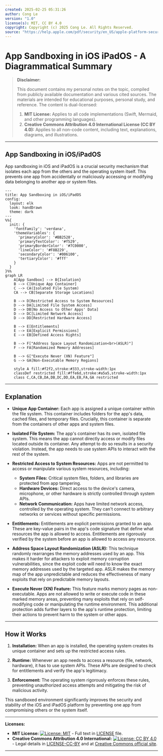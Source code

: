 ```yaml
---
created: 2025-02-25 05:31:26
author: Cong Le
version: "1.0"
license(s): MIT, CC BY 4.0
copyright: Copyright (c) 2025 Cong Le. All Rights Reserved.
source: "https://help.apple.com/pdf/security/en_US/apple-platform-security-guide.pdf"
---
```




# App Sandboxing in iOS iPadOS - A Diagrammatical Summary
> **Disclaimer:**
>
> This document contains my personal notes on the topic,
> compiled from publicly available documentation and various cited sources.
> The materials are intended for educational purposes, personal study, and reference.
> The content is dual-licensed:
> 1. **MIT License:** Applies to all code implementations (Swift, Mermaid, and other programming languages).
> 2. **Creative Commons Attribution 4.0 International License (CC BY 4.0):** Applies to all non-code content, including text, explanations, diagrams, and illustrations.
---


## App Sandboxing in iOS/iPadOS

App sandboxing in iOS and iPadOS is a crucial security mechanism that isolates each app from the others and the operating system itself.  This prevents one app from accidentally or maliciously accessing or modifying data belonging to another app or system files.

```mermaid
---
title: App Sandboxing in iOS/iPadOS
config:
  layout: elk
  look: handDrawn
  theme: dark
---
%%{
  init: {
    'fontFamily': 'verdana',
    'themeVariables': {
      'primaryColor': '#BB2528',
      'primaryTextColor': '#f529',
      'primaryBorderColor': '#7C0000',
      'lineColor': '#F8B229',
      'secondaryColor': '#006100',
      'tertiaryColor': '#fff'
    }
  }
}%%
graph LR
    A[App Sandbox] --> B{Isolation}
    B --> C[Unique App Container]
    C --> CA(Isolated File System)
    CA --> CB[Separate Storage Locations]

    B --> D[Restricted Access to System Resources]
    D --> DA[Limited File System Access]
    D --> DB[No Access to Other Apps' Data]
    D --> DC[Limited Network Access]
    D --> DD[Restricted Hardware Access]

    B --> E[Entitlements]
    E --> EA[Explicit Permissions]
    E --> EB[Defined Access Rights]

    B --> F["Address Space Layout Randomization<br>(ASLR)"]
    F --> FA[Randomized Memory Addresses]

    B --> G["Execute Never (XN) Feature"]
    G --> GA[Non-Executable Memory Regions]

    style A fill:#f2f2,stroke:#333,stroke-width:1px
    classDef restricted fill:#ffe6d,stroke:#a5a5,stroke-width:1px
    class C,CA,CB,DA,DB,DC,DD,EA,EB,FA,GA restricted

```

---


## Explanation

* **Unique App Container:** Each app is assigned a unique container within the file system.  This container includes folders for the app's data, cached files, and temporary files.  Crucially, this container is separate from the containers of other apps and system files.

* **Isolated File System:** The app's container has its own, isolated file system.  This means the app cannot directly access or modify files located outside its container.  Any attempt to do so results in a security violation.  Instead, the app needs to use system APIs to interact with the rest of the system.

* **Restricted Access to System Resources:** Apps are not permitted to access or manipulate various system resources, including:
    * **System Files:**  Critical system files, folders, and libraries are protected from app tampering.
    * **Hardware Devices:**  Direct access to the device's camera, microphone, or other hardware is strictly controlled through system APIs.
    * **Network Communication:** Apps have limited network access, controlled by the operating system.  They can't connect to arbitrary networks or services without specific permissions.

* **Entitlements:**  Entitlements are explicit permissions granted to an app.  These are key-value pairs in the app's code signature that define what resources the app is allowed to access.  Entitlements are rigorously verified by the system before an app is allowed to access any resource.


* **Address Space Layout Randomization (ASLR):** This technique randomly rearranges the memory addresses used by an app. This makes it harder for attackers to exploit memory corruption vulnerabilities, since the exploit code will need to know the exact memory addresses used by the targeted app.  ASLR makes the memory map of the app unpredictable and reduces the effectiveness of many exploits that rely on predictable memory layouts.

* **Execute Never (XN) Feature:** This feature marks memory pages as non-executable.  Apps are not allowed to write or execute code in these marked memory areas, preventing many exploits that rely on self-modifying code or manipulating the runtime environment.  This additional protection adds further layers to the app's runtime protection, limiting their actions to prevent harm to the system or other apps.

---

## How it Works

1.  **Installation:** When an app is installed, the operating system creates its unique container and sets up the restricted access rules.

2.  **Runtime:**  Whenever an app needs to access a resource (file, network, hardware), it has to use system APIs.  These APIs are designed to check for entitlements and verify the app's legitimacy.

3.  **Enforcement:** The operating system rigorously enforces these rules, preventing unauthorized access attempts and mitigating the risk of malicious activity.


This sandboxed environment significantly improves the security and stability of the iOS and iPadOS platform by preventing one app from compromising others or the system itself.


---
**Licenses:**

- **MIT License:**  [![License: MIT](https://img.shields.io/badge/License-MIT-yellow.svg)](LICENSE) - Full text in [LICENSE](LICENSE) file.
- **Creative Commons Attribution 4.0 International:** [![License: CC BY 4.0](https://licensebuttons.net/l/by/4.0/88x31.png)](LICENSE-CC-BY) - Legal details in [LICENSE-CC-BY](LICENSE-CC-BY) and at [Creative Commons official site](http://creativecommons.org/licenses/by/4.0/).

---